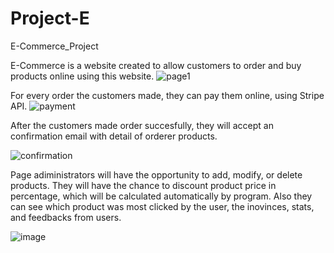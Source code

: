 # Project-E
E-Commerce_Project

E-Commerce is a website created to allow customers to order and buy products online using this website. 
![page1](https://user-images.githubusercontent.com/65460301/206160815-2eb40db9-2e65-48a7-b333-ae1d5f07fb3a.png)

For every order the customers made, they can pay them online, using Stripe API. 
![payment](https://user-images.githubusercontent.com/65460301/206161722-56023808-188b-48b6-9c76-7e71ec2b61e7.png)

After the customers made order succesfully, they will accept an confirmation email with detail of orderer products.

![confirmation](https://user-images.githubusercontent.com/65460301/206162777-617ca11f-02c7-42fa-a441-cf23f272854c.png)

Page adiministrators will have the opportunity to add, modify, or delete products. They will have the chance to discount product price in percentage, which will be calculated automatically by program. Also they can see which product was most clicked by the user, the inovinces, stats, and feedbacks from users.

![image](https://user-images.githubusercontent.com/65460301/206165080-f2091760-c537-4be8-ad26-59403f265d1c.png)




